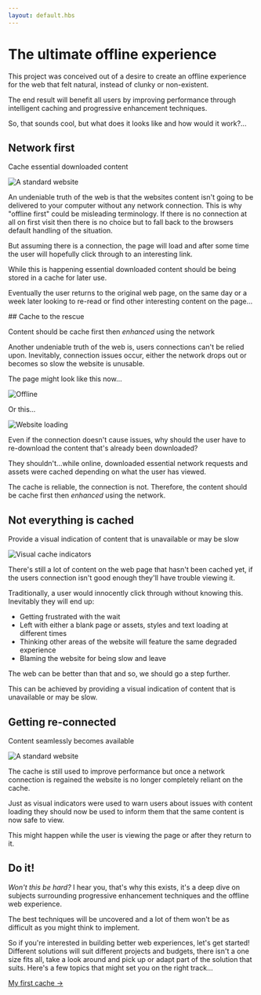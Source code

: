 ```yaml
---
layout: default.hbs
---
```


<div class="article-header">

  # The ultimate offline experience

</div>

<p class="subtitle">
  This project was conceived out of a desire to create an offline experience for
  the web that felt natural, instead of clunky or non-existent.
</p>

The end result will benefit all users by improving performance through intelligent caching and progressive enhancement techniques. 

So, that sounds cool, but what does it looks like and how would it work?...

## Network first
<p class="subtitle">
  Cache essential downloaded content
</p>

![A standard website](/assets/the-ultimate-offline-experience/standard-page.png)

An undeniable truth of the web is that the websites content isn't going to be delivered to your computer without any network connection. This is why "offline first" could be misleading terminology. If there is no connection at all on first visit then there is no choice but to fall back to the browsers default handling of the situation.

But assuming there is a connection, the page will load and after some time the user will hopefully click through to an interesting link.

While this is happening essential downloaded content should be being stored in a cache for later use.

Eventually the user returns to the original web page, on the same day or a week later looking to re-read or find other interesting content on the page...

## Cache to the rescue
<p class="subtitle">
  Content should be cache first then <i>enhanced</i> using the network
</p>

Another undeniable truth of the web is, users connections can't be relied upon. Inevitably, connection issues occur, either the network drops out or becomes so slow the website is unusable.

The page might look like this now...

![Offline](/assets/the-ultimate-offline-experience/offline.png)

Or this...

![Website loading](/assets/the-ultimate-offline-experience/loading.png)

Even if the connection doesn't cause issues, why should the user have to re-download the content that's already been downloaded?

They shouldn't...while online, downloaded essential network requests and assets were cached depending on what the user has viewed.

The cache is reliable, the connection is not. Therefore, the content should be cache first then *enhanced* using the network.

## Not everything is cached
<p class="subtitle">
  Provide a visual indication of content that is unavailable or may be slow
</p>

![Visual cache indicators](/assets/the-ultimate-offline-experience/indicators.png)

There's still a lot of content on the web page that hasn't been cached yet, if the users connection isn't good enough they'll have trouble viewing it.

Traditionally, a user would innocently click through without knowing this. Inevitably they will end up:

- Getting frustrated with the wait
- Left with either a blank page or assets, styles and text loading at different times
- Thinking other areas of the website will feature the same degraded experience
- Blaming the website for being slow and leave

The web can be better than that and so, we should go a step further.

This can be achieved by providing a visual indication of content that is unavailable or may be slow.

## Getting re-connected
<p class="subtitle">
  Content seamlessly becomes available
</p>

![A standard website](/assets/the-ultimate-offline-experience/re-connected.png)

The cache is still used to improve performance but once a network connection is regained the website is no longer completely reliant on the cache.

Just as visual indicators were used to warn users about issues with content loading they should now be used to inform them that the same content is now safe to view.

This might happen while the user is viewing the page or after they return to it.

## Do it!

*Won't this be hard?* I hear you, that's why this exists, it's a deep dive on subjects surrounding progressive enhancement techniques and the offline web experience.

The best techniques will be uncovered and a lot of them won't be as difficult as you might think to implement.

So if you're interested in building better web experiences, let's get started! Different solutions will suit different projects and budgets, there isn't a one size fits all, take a look around and pick up or adapt part of the solution that suits. Here's a few topics that might set you on the right track...

[My first cache &rarr;](/my-first-cache.html)
